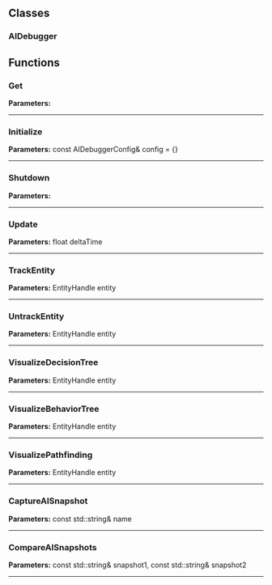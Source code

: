
## Classes

### AIDebugger




## Functions

### Get



**Parameters:** 

---

### Initialize



**Parameters:** const AIDebuggerConfig& config = {}

---

### Shutdown



**Parameters:** 

---

### Update



**Parameters:** float deltaTime

---

### TrackEntity



**Parameters:** EntityHandle entity

---

### UntrackEntity



**Parameters:** EntityHandle entity

---

### VisualizeDecisionTree



**Parameters:** EntityHandle entity

---

### VisualizeBehaviorTree



**Parameters:** EntityHandle entity

---

### VisualizePathfinding



**Parameters:** EntityHandle entity

---

### CaptureAISnapshot



**Parameters:** const std::string& name

---

### CompareAISnapshots



**Parameters:** const std::string& snapshot1, const std::string& snapshot2

---
